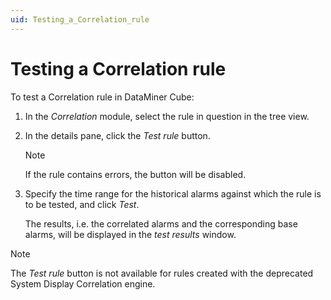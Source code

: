 ```yaml
---
uid: Testing_a_Correlation_rule
---
```


# Testing a Correlation rule

To test a Correlation rule in DataMiner Cube:

1. In the *Correlation* module, select the rule in question in the tree view.

1. In the details pane, click the *Test rule* button.

   > [!NOTE]
   > If the rule contains errors, the button will be disabled.

1. Specify the time range for the historical alarms against which the rule is to be tested, and click *Test*.

   The results, i.e. the correlated alarms and the corresponding base alarms, will be displayed in the *test results* window.

> [!NOTE]
> The *Test rule* button is not available for rules created with the deprecated System Display Correlation engine.
